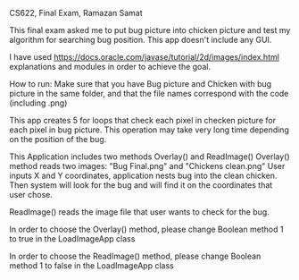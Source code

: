 CS622, Final Exam, Ramazan Samat

This final exam asked me to put bug picture into chicken picture and
test my algorithm for searching bug position.
This app doesn't include any GUI.

I have used https://docs.oracle.com/javase/tutorial/2d/images/index.html
explanations and modules in order to achieve the goal.

How to run:
Make sure that you have Bug picture and Chicken with bug picture in the same folder,
and that the file names correspond with the code (including .png)

This app creates 5 for loops that check each pixel in checken picture for
each pixel in bug picture. This operation may take very long time depending
on the position of the bug.

This Application includes two methods
Overlay() and ReadImage()
Overlay() method reads two images: "Bug Final.png" and "Chickens clean.png"
User inputs X and Y coordinates, application nests bug into the clean chicken.
Then system will look for the bug and will find it on the coordinates that user chose.


ReadImage() reads the image file that user wants to check for the bug.

In order to choose the Overlay() method, please change Boolean method 1 to true 
in the LoadImageApp class 

In order to choose the ReadImage() method, please change Boolean method 1 to false 
in the LoadImageApp class 
